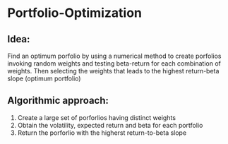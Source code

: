 # Portfolio-Optimization

## Idea:
Find an optimum porfolio by using a numerical method to create porfolios invoking random weights and testing beta-return for each
combination of weights. Then selecting the weights that leads to the highest return-beta slope (optimum portfolio)

## Algorithmic approach:
1. Create a large set of porforlios having distinct weights
2. Obtain the volatility, expected return and beta for each portfolio
3. Return the porforlio with the higherst return-to-beta slope
